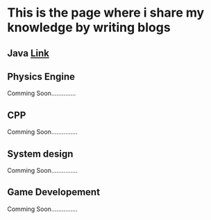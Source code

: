 # This is the page where i share my knowledge by writing blogs

## Java [Link](\Java\README.md)

## Physics Engine
Comming Soon..............

## CPP
Comming Soon...............

## System design
Comming Soon...............

## Game Developement
Comming Soon...............